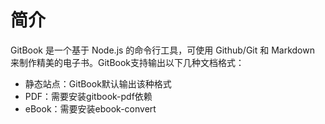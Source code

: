 # 简介
GitBook 是一个基于 Node.js 的命令行工具，可使用 Github/Git 和 Markdown 来制作精美的电子书。GitBook支持输出以下几种文档格式：
- 静态站点：GitBook默认输出该种格式
- PDF：需要安装gitbook-pdf依赖
- eBook：需要安装ebook-convert
